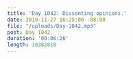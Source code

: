 ```yaml
---
title: 'Day 1042: Dissenting opinions.'
date: 2019-11-27 16:25:00 -08:00
file: "/uploads/Day-1042.mp3"
post: Day 1042
duration: '00:06:26'
length: 10382810
---
```


